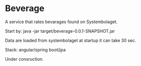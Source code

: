 # Beverage
A service that rates bevarages found on Systembolaget.

Start by: java -jar target/beverage-0.0.1-SNAPSHOT.jar 

Data are loaded from systembolaget at startup it can take 30 sec.

Stack: angular/spring boot/jpa

Under consruction.
